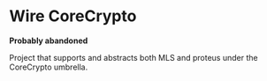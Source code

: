 # Wire CoreCrypto

**Probably abandoned**

Project that supports and abstracts both MLS and proteus under the CoreCrypto umbrella.
